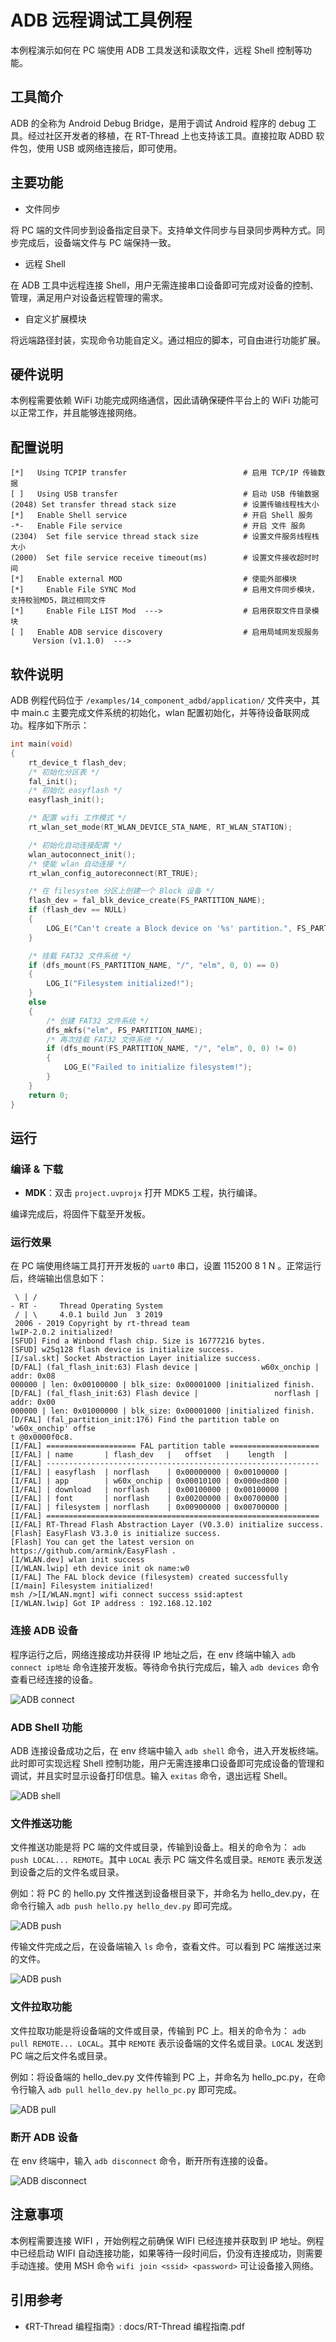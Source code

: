 # ADB 远程调试工具例程

本例程演示如何在 PC 端使用 ADB 工具发送和读取文件，远程 Shell 控制等功能。

## 工具简介

ADB 的全称为 Android Debug Bridge，是用于调试 Android 程序的 debug 工具。经过社区开发者的移植，在 RT-Thread 上也支持该工具。直接拉取 ADBD 软件包，使用 USB 或网络连接后，即可使用。

## 主要功能

- 文件同步

将 PC 端的文件同步到设备指定目录下。支持单文件同步与目录同步两种方式。同步完成后，设备端文件与 PC 端保持一致。

- 远程 Shell

在 ADB 工具中远程连接 Shell，用户无需连接串口设备即可完成对设备的控制、管理，满足用户对设备远程管理的需求。

- 自定义扩展模块

将远端路径封装，实现命令功能自定义。通过相应的脚本，可自由进行功能扩展。

## 硬件说明

本例程需要依赖 WiFi 功能完成网络通信，因此请确保硬件平台上的 WiFi 功能可以正常工作，并且能够连接网络。

## 配置说明

```base
[*]   Using TCPIP transfer                          # 启用 TCP/IP 传输数据
[ ]   Using USB transfer                            # 启动 USB 传输数据
(2048) Set transfer thread stack size               # 设置传输线程栈大小
[*]   Enable Shell service                          # 开启 Shell 服务
-*-   Enable File service                           # 开启 文件 服务
(2304)  Set file service thread stack size          # 设置文件服务线程栈大小
(2000)  Set file service receive timeout(ms)        # 设置文件接收超时时间
[*]   Enable external MOD                           # 使能外部模块
[*]     Enable File SYNC Mod                        # 启用文件同步模块，支持校验MD5，跳过相同文件
[*]     Enable File LIST Mod  --->                  # 启用获取文件目录模块
[ ]   Enable ADB service discovery                  # 启用局域网发现服务
     Version (v1.1.0)  --->
```

## 软件说明

ADB 例程代码位于 `/examples/14_component_adbd/application/` 文件夹中，其中 main.c 主要完成文件系统的初始化，wlan 配置初始化，并等待设备联网成功。程序如下所示：

```c
int main(void)
{
    rt_device_t flash_dev;
    /* 初始化分区表 */
    fal_init();
    /* 初始化 easyflash */
    easyflash_init();

    /* 配置 wifi 工作模式 */
    rt_wlan_set_mode(RT_WLAN_DEVICE_STA_NAME, RT_WLAN_STATION);

    /* 初始化自动连接配置 */
    wlan_autoconnect_init();
    /* 使能 wlan 自动连接 */
    rt_wlan_config_autoreconnect(RT_TRUE);

    /* 在 filesystem 分区上创建一个 Block 设备 */
    flash_dev = fal_blk_device_create(FS_PARTITION_NAME);
    if (flash_dev == NULL)
    {
        LOG_E("Can't create a Block device on '%s' partition.", FS_PARTITION_NAME);
    }

    /* 挂载 FAT32 文件系统 */
    if (dfs_mount(FS_PARTITION_NAME, "/", "elm", 0, 0) == 0)
    {
        LOG_I("Filesystem initialized!");
    }
    else
    {
        /* 创建 FAT32 文件系统 */
        dfs_mkfs("elm", FS_PARTITION_NAME);
        /* 再次挂载 FAT32 文件系统 */
        if (dfs_mount(FS_PARTITION_NAME, "/", "elm", 0, 0) != 0)
        {
            LOG_E("Failed to initialize filesystem!");
        }
    }
    return 0;
}
```

## 运行

### 编译 & 下载

- **MDK**：双击 `project.uvprojx` 打开 MDK5 工程，执行编译。

编译完成后，将固件下载至开发板。

### 运行效果

在 PC 端使用终端工具打开开发板的 `uart0` 串口，设置 115200 8 1 N 。正常运行后，终端输出信息如下：

```shell
 \ | /
- RT -     Thread Operating System
 / | \     4.0.1 build Jun  3 2019
 2006 - 2019 Copyright by rt-thread team
lwIP-2.0.2 initialized!
[SFUD] Find a Winbond flash chip. Size is 16777216 bytes.
[SFUD] w25q128 flash device is initialize success.
[I/sal.skt] Socket Abstraction Layer initialize success.
[D/FAL] (fal_flash_init:63) Flash device |              w60x_onchip | addr: 0x08
000000 | len: 0x00100000 | blk_size: 0x00001000 |initialized finish.
[D/FAL] (fal_flash_init:63) Flash device |                 norflash | addr: 0x00
000000 | len: 0x01000000 | blk_size: 0x00001000 |initialized finish.
[D/FAL] (fal_partition_init:176) Find the partition table on 'w60x_onchip' offse
t @0x0000f0c8.
[I/FAL] ==================== FAL partition table ====================
[I/FAL] | name       | flash_dev   |   offset   |    length  |
[I/FAL] -------------------------------------------------------------
[I/FAL] | easyflash  | norflash    | 0x00000000 | 0x00100000 |
[I/FAL] | app        | w60x_onchip | 0x00010100 | 0x000ed800 |
[I/FAL] | download   | norflash    | 0x00100000 | 0x00100000 |
[I/FAL] | font       | norflash    | 0x00200000 | 0x00700000 |
[I/FAL] | filesystem | norflash    | 0x00900000 | 0x00700000 |
[I/FAL] =============================================================
[I/FAL] RT-Thread Flash Abstraction Layer (V0.3.0) initialize success.
[Flash] EasyFlash V3.3.0 is initialize success.
[Flash] You can get the latest version on https://github.com/armink/EasyFlash . 
[I/WLAN.dev] wlan init success
[I/WLAN.lwip] eth device init ok name:w0
[I/FAL] The FAL block device (filesystem) created successfully
[I/main] Filesystem initialized!
msh />[I/WLAN.mgnt] wifi connect success ssid:aptest
[I/WLAN.lwip] Got IP address : 192.168.12.102
```

### 连接 ADB 设备

程序运行之后，网络连接成功并获得 IP 地址之后，在 env 终端中输入 `adb connect ip地址` 命令连接开发板。等待命令执行完成后，输入 `adb devices` 命令查看已经连接的设备。

![ADB connect](../../docs/figures/14_component_adbd/adb_connect.png)

### ADB Shell 功能

ADB 连接设备成功之后，在 env 终端中输入 `adb shell` 命令，进入开发板终端。此时即可实现远程 Shell 控制功能，用户无需连接串口设备即可完成设备的管理和调试，并且实时显示设备打印信息。输入 `exitas` 命令，退出远程 Shell。

![ADB shell](../../docs/figures/14_component_adbd/adb_shell.png)

### 文件推送功能

文件推送功能是将 PC 端的文件或目录，传输到设备上。相关的命令为： `adb push LOCAL... REMOTE`。其中 `LOCAL` 表示 PC 端文件名或目录。`REMOTE` 表示发送到设备之后的文件名或目录。

例如：将 PC 的 hello.py 文件推送到设备根目录下，并命名为 hello_dev.py，在命令行输入 `adb push hello.py hello_dev.py` 即可完成。 

![ADB push](../../docs/figures/14_component_adbd/adb_push_pc.png)

传输文件完成之后，在设备端输入 `ls` 命令，查看文件。可以看到 PC 端推送过来的文件。

![ADB push](../../docs/figures/14_component_adbd/adb_push_dev.png)

### 文件拉取功能

文件拉取功能是将设备端的文件或目录，传输到 PC 上。相关的命令为： `adb pull REMOTE... LOCAL`。其中 `REMOTE` 表示设备端的文件名或目录。`LOCAL` 发送到 PC 端之后文件名或目录。

例如：将设备端的 hello_dev.py 文件传输到 PC 上，并命名为 hello_pc.py，在命令行输入 `adb pull hello_dev.py hello_pc.py` 即可完成。

![ADB pull](../../docs/figures/14_component_adbd/adb_pull_pc.png)

### 断开 ADB 设备

在 env 终端中，输入 `adb disconnect` 命令，断开所有连接的设备。

![ADB disconnect](../../docs/figures/14_component_adbd/adb_disconnect.png)

## 注意事项

本例程需要连接 WIFI ，开始例程之前确保 WIFI 已经连接并获取到 IP 地址。例程中已经启动 WIFI 自动连接功能，如果等待一段时间后，仍没有连接成功，则需要手动连接。使用 MSH 命令 `wifi join <ssid> <password>` 可让设备接入网络。

## 引用参考

- 《RT-Thread 编程指南》: docs/RT-Thread 编程指南.pdf
